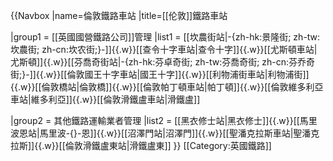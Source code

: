 {{Navbox
|name=倫敦鐵路車站
|title=[[伦敦]]鐵路車站

|group1 = [[英國國營鐵路公司]]管理
|list1  = [[坎農街站|-{zh-hk:景隆街; zh-tw:坎農街; zh-cn:坎农街;}-]]{{.w}}[[查令十字車站|查令十字]]{{.w}}[[尤斯頓車站|尤斯頓]]{{.w}}[[芬喬奇街站|-{zh-hk:芬卓奇街; zh-tw:芬喬奇街; zh-cn:芬乔奇街;}-]]{{.w}}[[倫敦國王十字車站|國王十字]]{{.w}}[[利物浦街車站|利物浦街]]{{.w}}[[倫敦橋站|倫敦橋]]{{.w}}[[倫敦帕丁頓車站|帕丁頓]]{{.w}}[[倫敦維多利亞車站|維多利亞]]{{.w}}[[倫敦滑鐵盧車站|滑鐵盧]] 

|group2 = 其他鐵路運輸業者管理
|list2  = [[黑衣修士站|黑衣修士]]{{.w}}[[馬里波恩站|馬里波-{}-恩]]{{.w}}[[沼澤門站|沼澤門]]{{.w}}[[聖潘克拉斯車站|聖潘克拉斯]]{{.w}}[[倫敦滑鐵盧東站|滑鐵盧東]]
}}<noinclude>
[[Category:英國鐵路]]
</noinclude>